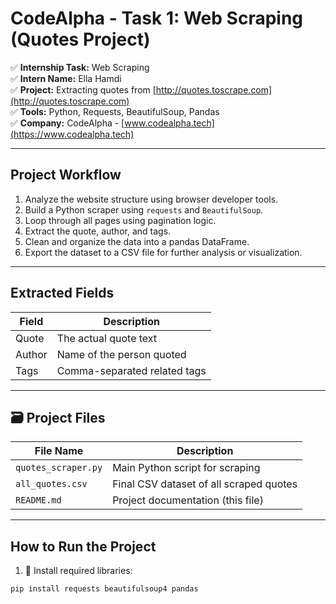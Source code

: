 #  CodeAlpha - Task 1: Web Scraping (Quotes Project)

✅ **Internship Task:** Web Scraping  
✅ **Intern Name:** Ella Hamdi  
✅ **Project:** Extracting quotes from [http://quotes.toscrape.com](http://quotes.toscrape.com)  
✅ **Tools:** Python, Requests, BeautifulSoup, Pandas  
✅ **Company:** CodeAlpha - [www.codealpha.tech](https://www.codealpha.tech)

---

##  Project Workflow

1.  Analyze the website structure using browser developer tools.
2.  Build a Python scraper using `requests` and `BeautifulSoup`.
3.  Loop through all pages using pagination logic.
4.  Extract the quote, author, and tags.
5.  Clean and organize the data into a pandas DataFrame.
6. Export the dataset to a CSV file for further analysis or visualization.

---

##  Extracted Fields

| Field   | Description                      |
|---------|----------------------------------|
| Quote   | The actual quote text            |
| Author  | Name of the person quoted        |
| Tags    | Comma-separated related tags     |

---

## 🗃️ Project Files

| File Name            | Description                                 |
|----------------------|---------------------------------------------|
| `quotes_scraper.py`  | Main Python script for scraping             |
| `all_quotes.csv`     | Final CSV dataset of all scraped quotes     |
| `README.md`          | Project documentation (this file)           |

---

## How to Run the Project

1. 🔧 Install required libraries:

```bash
pip install requests beautifulsoup4 pandas
